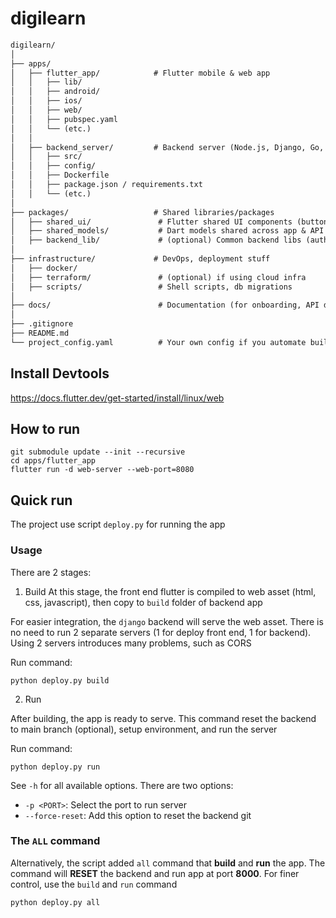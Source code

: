 # digilearn

```markdown
digilearn/
│
├── apps/
│   ├── flutter_app/            # Flutter mobile & web app
│   │   ├── lib/
│   │   ├── android/
│   │   ├── ios/
│   │   ├── web/
│   │   ├── pubspec.yaml
│   │   └── (etc.)
│   │
│   ├── backend_server/         # Backend server (Node.js, Django, Go, etc.)
│   │   ├── src/
│   │   ├── config/
│   │   ├── Dockerfile
│   │   ├── package.json / requirements.txt
│   │   └── (etc.)
│
├── packages/                   # Shared libraries/packages
│   ├── shared_ui/               # Flutter shared UI components (buttons, themes)
│   ├── shared_models/           # Dart models shared across app & API (optional)
│   ├── backend_lib/             # (optional) Common backend libs (auth utils, db handlers)
│
├── infrastructure/             # DevOps, deployment stuff
│   ├── docker/
│   ├── terraform/               # (optional) if using cloud infra
│   ├── scripts/                 # Shell scripts, db migrations
│
├── docs/                        # Documentation (for onboarding, API docs)
│
├── .gitignore
├── README.md
└── project_config.yaml          # Your own config if you automate builds/deploys
```

## Install Devtools

https://docs.flutter.dev/get-started/install/linux/web

## How to run

```
git submodule update --init --recursive
cd apps/flutter_app
flutter run -d web-server --web-port=8080
```

## Quick run
The project use script `deploy.py` for running the app

### Usage
There are 2 stages:
1. Build
At this stage, the front end flutter is compiled to web asset (html, css, javascript), then copy to `build` folder of backend app 

For easier integration, the `django` backend will serve the web asset. There is no need to run 2 separate servers (1 for deploy front end, 1 for backend).
Using 2 servers introduces many problems, such as CORS

Run command:
```
python deploy.py build
```

2. Run 

After building, the app is ready to serve. This command reset the backend to main branch (optional), setup environment, and run the server

Run command:
```
python deploy.py run
```

See `-h` for all available options. There are two options:
- `-p <PORT>`: Select the port to run server 
- `--force-reset`: Add this option to reset the backend git

### The `ALL` command
Alternatively, the script added `all` command that **build** and **run** the app. The command will **RESET** the backend and run app at port **8000**. 
For finer control, use the `build` and `run` command

```
python deploy.py all
```